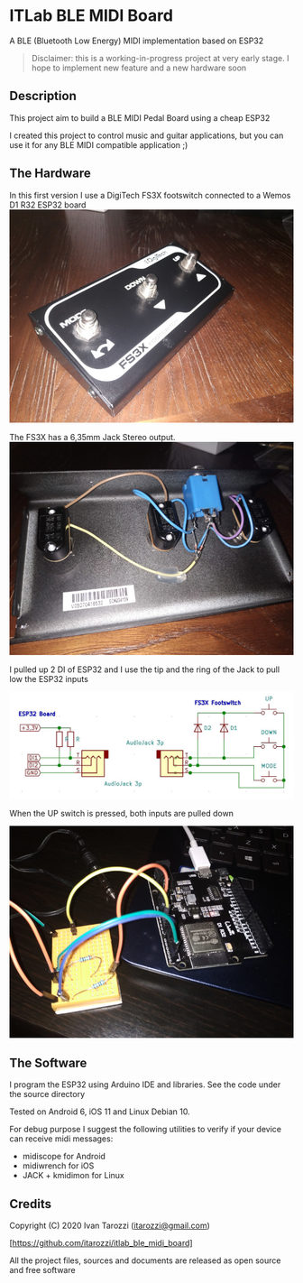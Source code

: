 # ITLab BLE MIDI Board

A BLE (Bluetooth Low Energy) MIDI implementation based on ESP32

 
> Disclaimer: 
> this is a working-in-progress project at very early stage. I hope to implement new feature and a new hardware soon
 
## Description
 
This project aim to build a BLE MIDI Pedal Board using a cheap ESP32 
 
I created this project to control music and guitar applications, but you can use it for any BLE MIDI compatible application ;)



## The Hardware

In this first version I use a DigiTech FS3X footswitch connected to a Wemos D1 R32 ESP32 board
![DigiTech_FS3X](docs/img1.jpg)

The FS3X has a 6,35mm Jack Stereo output.
![DigiTech_FS3X_inside](docs/img2.jpg)

I pulled up 2 DI of ESP32 and I use the tip and the ring of the Jack to pull low the ESP32 inputs

![schema1](docs/schema1.jpg)

When the UP switch is pressed, both inputs are pulled down

![breadboard](docs/img3.jpg)



## The Software

I program the ESP32 using Arduino IDE and libraries. See the code under the source directory


Tested on Android 6, iOS 11 and Linux Debian 10.

For debug purpose I suggest the following utilities to verify if your device can receive midi messages:

* midiscope for Android
* midiwrench for iOS
* JACK  + kmidimon  for Linux

## Credits
Copyright (C) 2020 Ivan Tarozzi (itarozzi@gmail.com) 

[https://github.com/itarozzi/itlab_ble_midi_board]

All the project files, sources and documents are released as open source and free software
